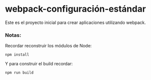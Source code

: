 # webpack-configuración-estándar

Este es el proyecto inicial para crear aplicaciones utilizando webpack.

### Notas:

Recordar reconstruir los módulos de Node:

```
npm install
```

Y para construir el build recordar:

```
npm run build
```
